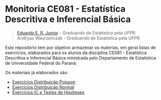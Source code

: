 # Monitoria CE081 - Estatística Descritiva e Inferencial Básica #

> [Eduardo E. R. Junior](http://jreduardo.github.io/) - Graduando de
> Estatística pela UFPR  
> Andryas Waurzenczak - Graduando de Estatística pela UFPR  

Este repositório tem por objetivo armazenar os materias, em geral listas
de exercícios, elaborados para os alunos da disciplina CE081 -
Estatística Descritiva e Inferencial Básica ministrada pelo Departamento
de Estatística de Universidade Federal do Paraná.

Os materiais já elaborados são:

 - [Exercícios Distribuição Poisson](https://github.com/JrEduardo/monitoria-ce081/blob/master/lista01.pdf)
 - [Exercícios Distribuição Normal](https://github.com/JrEduardo/monitoria-ce081/blob/master/lista02.pdf)
 - [Exercícios IC e Testes de Hipóteses](https://github.com/JrEduardo/monitoria-ce081/blob/master/lista03.pdf)

